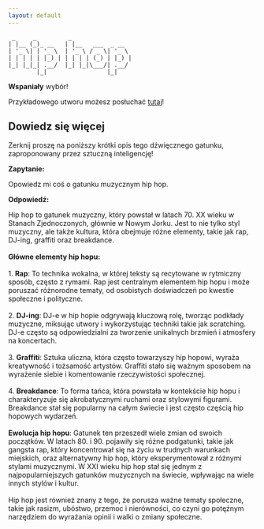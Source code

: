 ```yaml
---
layout: default
---
```


```
 _     _         _                 
| |__ (_)_ __   | |__   ___  _ __  
| '_ \| | '_ \  | '_ \ / _ \| '_ \ 
| | | | | |_) | | | | | (_) | |_) |
|_| |_|_| .__/  |_| |_|\___/| .__/ 
        |_|                 |_|    
```
**Wspaniały** wybór!

Przykładowego utworu możesz posłuchać [tutaj](https://p.scdn.co/mp3-preview/f27225424bca80900ee9a32f4a494c900a012200)!
## Dowiedz się więcej
Zerknij proszę na poniższy krótki opis tego dźwięcznego gatunku, zaproponowany przez sztuczną inteligencję!



**Zapytanie:**

Opowiedz mi coś o gatunku muzycznym hip hop.

**Odpowiedź:**

Hip hop to gatunek muzyczny, który powstał w latach 70. XX wieku w Stanach Zjednoczonych, głównie w Nowym Jorku. Jest to nie tylko styl muzyczny, ale także kultura, która obejmuje różne elementy, takie jak rap, DJ-ing, graffiti oraz breakdance.<br><br>**Główne elementy hip hopu:**<br><br>1. **Rap**: To technika wokalna, w której teksty są recytowane w rytmiczny sposób, często z rymami. Rap jest centralnym elementem hip hopu i może poruszać różnorodne tematy, od osobistych doświadczeń po kwestie społeczne i polityczne.<br><br>2. **DJ-ing**: DJ-e w hip hopie odgrywają kluczową rolę, tworząc podkłady muzyczne, miksując utwory i wykorzystując techniki takie jak scratching. DJ-e często są odpowiedzialni za tworzenie unikalnych brzmień i atmosfery na koncertach.<br><br>3. **Graffiti**: Sztuka uliczna, która często towarzyszy hip hopowi, wyraża kreatywność i tożsamość artystów. Graffiti stało się ważnym sposobem na wyrażenie siebie i komentowanie rzeczywistości społecznej.<br><br>4. **Breakdance**: To forma tańca, która powstała w kontekście hip hopu i charakteryzuje się akrobatycznymi ruchami oraz stylowymi figurami. Breakdance stał się popularny na całym świecie i jest często częścią hip hopowych wydarzeń.<br><br>**Ewolucja hip hopu**: Gatunek ten przeszedł wiele zmian od swoich początków. W latach 80. i 90. pojawiły się różne podgatunki, takie jak gangsta rap, który koncentrował się na życiu w trudnych warunkach miejskich, oraz alternatywny hip hop, który eksperymentował z różnymi stylami muzycznymi. W XXI wieku hip hop stał się jednym z najpopularniejszych gatunków muzycznych na świecie, wpływając na wiele innych stylów i kultur.<br><br>Hip hop jest również znany z tego, że porusza ważne tematy społeczne, takie jak rasizm, ubóstwo, przemoc i nierówności, co czyni go potężnym narzędziem do wyrażania opinii i walki o zmiany społeczne.